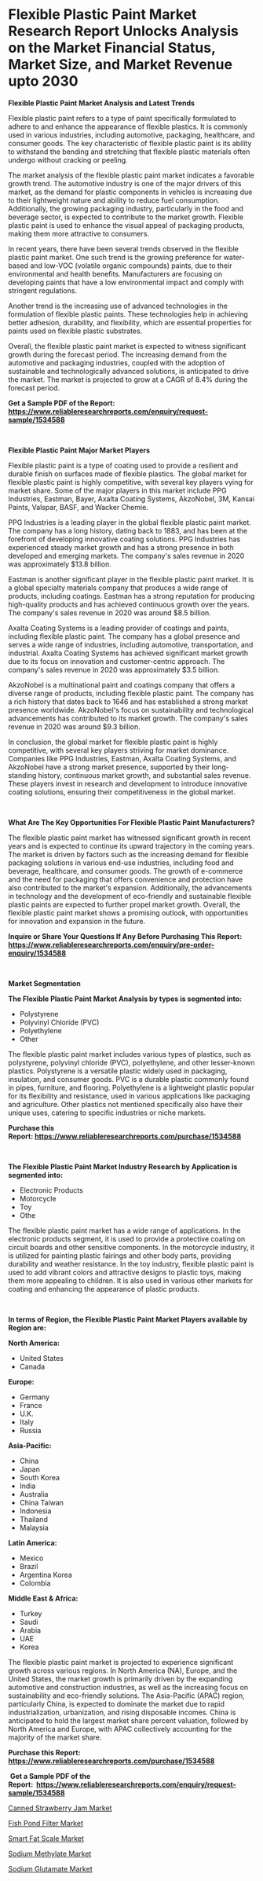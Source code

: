 <p><h1>Flexible Plastic Paint Market Research Report Unlocks Analysis on the Market Financial Status, Market Size, and Market Revenue upto 2030</h1></p><p><strong>Flexible Plastic Paint Market Analysis and Latest Trends</strong></p>
<p><p>Flexible plastic paint refers to a type of paint specifically formulated to adhere to and enhance the appearance of flexible plastics. It is commonly used in various industries, including automotive, packaging, healthcare, and consumer goods. The key characteristic of flexible plastic paint is its ability to withstand the bending and stretching that flexible plastic materials often undergo without cracking or peeling.</p><p>The market analysis of the flexible plastic paint market indicates a favorable growth trend. The automotive industry is one of the major drivers of this market, as the demand for plastic components in vehicles is increasing due to their lightweight nature and ability to reduce fuel consumption. Additionally, the growing packaging industry, particularly in the food and beverage sector, is expected to contribute to the market growth. Flexible plastic paint is used to enhance the visual appeal of packaging products, making them more attractive to consumers.</p><p>In recent years, there have been several trends observed in the flexible plastic paint market. One such trend is the growing preference for water-based and low-VOC (volatile organic compounds) paints, due to their environmental and health benefits. Manufacturers are focusing on developing paints that have a low environmental impact and comply with stringent regulations.</p><p>Another trend is the increasing use of advanced technologies in the formulation of flexible plastic paints. These technologies help in achieving better adhesion, durability, and flexibility, which are essential properties for paints used on flexible plastic substrates.</p><p>Overall, the flexible plastic paint market is expected to witness significant growth during the forecast period. The increasing demand from the automotive and packaging industries, coupled with the adoption of sustainable and technologically advanced solutions, is anticipated to drive the market. The market is projected to grow at a CAGR of 8.4% during the forecast period.</p></p>
<p><strong>Get a Sample PDF of the Report:&nbsp; <a href="https://www.reliableresearchreports.com/enquiry/request-sample/1534588">https://www.reliableresearchreports.com/enquiry/request-sample/1534588</a></strong></p>
<p>&nbsp;</p>
<p><strong>Flexible Plastic Paint Major Market Players</strong></p>
<p><p>Flexible plastic paint is a type of coating used to provide a resilient and durable finish on surfaces made of flexible plastics. The global market for flexible plastic paint is highly competitive, with several key players vying for market share. Some of the major players in this market include PPG Industries, Eastman, Bayer, Axalta Coating Systems, AkzoNobel, 3M, Kansai Paints, Valspar, BASF, and Wacker Chemie.</p><p>PPG Industries is a leading player in the global flexible plastic paint market. The company has a long history, dating back to 1883, and has been at the forefront of developing innovative coating solutions. PPG Industries has experienced steady market growth and has a strong presence in both developed and emerging markets. The company's sales revenue in 2020 was approximately $13.8 billion.</p><p>Eastman is another significant player in the flexible plastic paint market. It is a global specialty materials company that produces a wide range of products, including coatings. Eastman has a strong reputation for producing high-quality products and has achieved continuous growth over the years. The company's sales revenue in 2020 was around $8.5 billion.</p><p>Axalta Coating Systems is a leading provider of coatings and paints, including flexible plastic paint. The company has a global presence and serves a wide range of industries, including automotive, transportation, and industrial. Axalta Coating Systems has achieved significant market growth due to its focus on innovation and customer-centric approach. The company's sales revenue in 2020 was approximately $3.5 billion.</p><p>AkzoNobel is a multinational paint and coatings company that offers a diverse range of products, including flexible plastic paint. The company has a rich history that dates back to 1646 and has established a strong market presence worldwide. AkzoNobel's focus on sustainability and technological advancements has contributed to its market growth. The company's sales revenue in 2020 was around $9.3 billion.</p><p>In conclusion, the global market for flexible plastic paint is highly competitive, with several key players striving for market dominance. Companies like PPG Industries, Eastman, Axalta Coating Systems, and AkzoNobel have a strong market presence, supported by their long-standing history, continuous market growth, and substantial sales revenue. These players invest in research and development to introduce innovative coating solutions, ensuring their competitiveness in the global market.</p></p>
<p>&nbsp;</p>
<p><strong>What Are The Key Opportunities For Flexible Plastic Paint Manufacturers?</strong></p>
<p><p>The flexible plastic paint market has witnessed significant growth in recent years and is expected to continue its upward trajectory in the coming years. The market is driven by factors such as the increasing demand for flexible packaging solutions in various end-use industries, including food and beverage, healthcare, and consumer goods. The growth of e-commerce and the need for packaging that offers convenience and protection have also contributed to the market's expansion. Additionally, the advancements in technology and the development of eco-friendly and sustainable flexible plastic paints are expected to further propel market growth. Overall, the flexible plastic paint market shows a promising outlook, with opportunities for innovation and expansion in the future.</p></p>
<p><strong>Inquire or Share Your Questions If Any Before Purchasing This Report: <a href="https://www.reliableresearchreports.com/enquiry/pre-order-enquiry/1534588">https://www.reliableresearchreports.com/enquiry/pre-order-enquiry/1534588</a></strong></p>
<p>&nbsp;</p>
<p><strong>Market Segmentation</strong></p>
<p><strong>The Flexible Plastic Paint Market Analysis by types is segmented into:</strong></p>
<p><ul><li>Polystyrene</li><li>Polyvinyl Chloride (PVC)</li><li>Polyethylene</li><li>Other</li></ul></p>
<p><p>The flexible plastic paint market includes various types of plastics, such as polystyrene, polyvinyl chloride (PVC), polyethylene, and other lesser-known plastics. Polystyrene is a versatile plastic widely used in packaging, insulation, and consumer goods. PVC is a durable plastic commonly found in pipes, furniture, and flooring. Polyethylene is a lightweight plastic popular for its flexibility and resistance, used in various applications like packaging and agriculture. Other plastics not mentioned specifically also have their unique uses, catering to specific industries or niche markets.</p></p>
<p><strong>Purchase this Report:&nbsp;<a href="https://www.reliableresearchreports.com/purchase/1534588">https://www.reliableresearchreports.com/purchase/1534588</a></strong></p>
<p>&nbsp;</p>
<p><strong>The Flexible Plastic Paint Market Industry Research by Application is segmented into:</strong></p>
<p><ul><li>Electronic Products</li><li>Motorcycle</li><li>Toy</li><li>Othe</li></ul></p>
<p><p>The flexible plastic paint market has a wide range of applications. In the electronic products segment, it is used to provide a protective coating on circuit boards and other sensitive components. In the motorcycle industry, it is utilized for painting plastic fairings and other body parts, providing durability and weather resistance. In the toy industry, flexible plastic paint is used to add vibrant colors and attractive designs to plastic toys, making them more appealing to children. It is also used in various other markets for coating and enhancing the appearance of plastic products.</p></p>
<p>&nbsp;</p>
<p><strong>In terms of Region, the Flexible Plastic Paint Market Players available by Region are:</strong></p>
<p>
    <p> <strong> North America: </strong>
        <ul>
            <li>United States</li>
            <li>Canada</li>
        </ul>
        </p> 
    <p> <strong> Europe: </strong>
        <ul>
            <li>Germany</li>
            <li>France</li>
            <li>U.K.</li>
            <li>Italy</li>
            <li>Russia</li>
        </ul>
        </p> 
    <p> <strong> Asia-Pacific: </strong>
        <ul>
            <li>China</li>
            <li>Japan</li>
            <li>South Korea</li>
            <li>India</li>
            <li>Australia</li>
            <li>China Taiwan</li>
            <li>Indonesia</li>
            <li>Thailand</li>
            <li>Malaysia</li>
        </ul>
        </p> 
    <p> <strong> Latin America: </strong>
        <ul>
            <li>Mexico</li>
            <li>Brazil</li>
            <li>Argentina Korea</li>
            <li>Colombia</li>
        </ul>
        </p> 
    <p> <strong> Middle East & Africa: </strong>
        <ul>
            <li>Turkey</li>
            <li>Saudi</li>
            <li>Arabia</li>
            <li>UAE</li>
            <li>Korea</li>
        </ul>
    </p>
    </p>
<p><p>The flexible plastic paint market is projected to experience significant growth across various regions. In North America (NA), Europe, and the United States, the market growth is primarily driven by the expanding automotive and construction industries, as well as the increasing focus on sustainability and eco-friendly solutions. The Asia-Pacific (APAC) region, particularly China, is expected to dominate the market due to rapid industrialization, urbanization, and rising disposable incomes. China is anticipated to hold the largest market share percent valuation, followed by North America and Europe, with APAC collectively accounting for the majority of the market share.</p></p>
<p><strong>Purchase this Report: <a href="https://www.reliableresearchreports.com/purchase/1534588">https://www.reliableresearchreports.com/purchase/1534588</a></strong></p>
<p>&nbsp;<strong>Get a Sample PDF of the Report:&nbsp;&nbsp;<a href="https://www.reliableresearchreports.com/enquiry/request-sample/1534588">https://www.reliableresearchreports.com/enquiry/request-sample/1534588</a></strong></p>
<p><strong></strong></p>
<p><p><a href="https://medium.com/@lupeosinski/canned-strawberry-jam-market-analysis-its-cagr-market-segmentation-and-global-industry-overview-1744e4093bdd">Canned Strawberry Jam Market</a></p><p><a href="https://medium.com/@loyceharber/fish-pond-filter-market-report-reveals-the-latest-trends-and-growth-opportunities-of-this-market-e68b754c291c">Fish Pond Filter Market</a></p><p><a href="https://medium.com/@majorwalker1947/smart-fat-scale-market-analysis-its-cagr-market-segmentation-and-global-industry-overview-41b7531cf768">Smart Fat Scale Market</a></p><p><a href="https://github.com/scarol104/Market-Research-Report-List-1/blob/main/sodium-methylate-market.md">Sodium Methylate Market</a></p><p><a href="https://github.com/deliacustodio40/Market-Research-Report-List-1/blob/main/sodium-glutamate-market.md">Sodium Glutamate Market</a></p></p>
